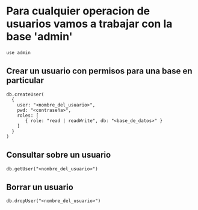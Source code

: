 # Para cualquier operacion de usuarios vamos a trabajar con la base 'admin'
    use admin

## Crear un usuario con permisos para una base en particular
    db.createUser(
      {
        user: "<nombre_del_usuario>",
        pwd: "<contraseña>",
        roles: [
           { role: "read | readWrite", db: "<base_de_datos>" }
        ]
      }
    )

## Consultar sobre un usuario
    db.getUser("<nombre_del_usuario>")
    
## Borrar un usuario
    db.dropUser("<nombre_del_usuario>")

